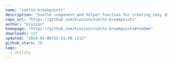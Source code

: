 ```yaml
---
name: "svelte-breakpoints"
description: "Svelte component and helper function for creating easy dynamic layouts with CSS media queries."
repo_url: "https://github.com/kiosion/svelte-breakpoints"
author: "kiosion"
homepage: "https://github.com/kiosion/svelte-breakpoints#readme"
downloads: 137
updated: "2024-02-06T12:51:30.121Z"
github_stars: 16
tags: 
  - utility
---
```

